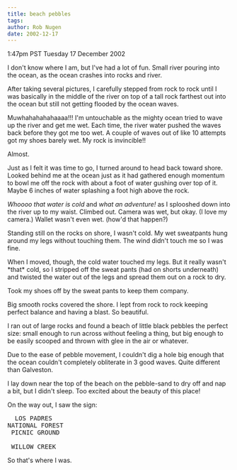 ```yaml
---
title: beach pebbles
tags: 
author: Rob Nugen
date: 2002-12-17
---
```


<p class=date>1:47pm PST Tuesday 17 December 2002</p>

<p>I don't know where I am, but I've had a lot of fun.  Small river
pouring into the ocean, as the ocean crashes into rocks and river.</p>

<p>After taking several pictures, I carefully stepped from rock to
rock until I was basically in the middle of the river on top of a tall
rock farthest out into the ocean but still not getting flooded by the
ocean waves.</p>

<p>Muwhahahahahaaaa!!!  I'm untouchable as the mighty ocean tried to
wave up the river and get me wet.  Each time, the river water pushed
the waves back before they got me too wet.  A couple of waves out of
like 10 attempts got my shoes barely wet.  My rock is invincible!!</p>

<p>Almost.</p>

<p>Just as I felt it was time to go, I turned around to head back
toward shore.  Looked behind me at the ocean just as it had gathered
enough momentum to bowl me off the rock with about a foot of water
gushing over top of it.  Maybe 6 inches of water splashing a foot high
above the rock.</p>

<p><em>Whoooo that water is cold</em> and <em>what an adventure!</em>
as I splooshed down into the river up to my waist.  Climbed out.
Camera was wet, but okay.  (I love my camera.)  Wallet wasn't even
wet.  (how'd that happen?)</p>

<p>Standing still on the rocks on shore, I wasn't cold.  My wet
sweatpants hung around my legs without touching them.  The wind didn't
touch me so I was fine.</p>

<p>When I moved, though, the cold water touched my legs.  But it
really wasn't *that* cold, so I stripped off the sweat pants (had on
shorts underneath) and twisted the water out of the legs and spread
them out on a rock to dry.</p>

<p>Took my shoes off by the sweat pants to keep them company.</p>

<p>Big smooth rocks covered the shore.  I lept from rock to rock
keeping perfect balance and having a blast.  So beautiful.</p>

<p>I ran out of large rocks and found a beach of little black pebbles
the perfect size: small enough to run across without feeling a thing,
but big enough to be easily scooped and thrown with glee in the air or
whatever.</p>

<p>Due to the ease of pebble movement, I couldn't dig a hole big
enough that the ocean couldn't completely obliterate in 3 good waves.
Quite different than Galveston.</p>

<p>I lay down near the top of the beach on the pebble-sand to dry off
and nap a bit, but I didn't sleep.  Too excited about the beauty of
this place!</p>

<p>On the way out, I saw the sign:</p>

<pre>
  LOS PADRES 
NATIONAL FOREST 
 PICNIC GROUND

 WILLOW CREEK
</pre>

<p>So that's where I was.</p>

